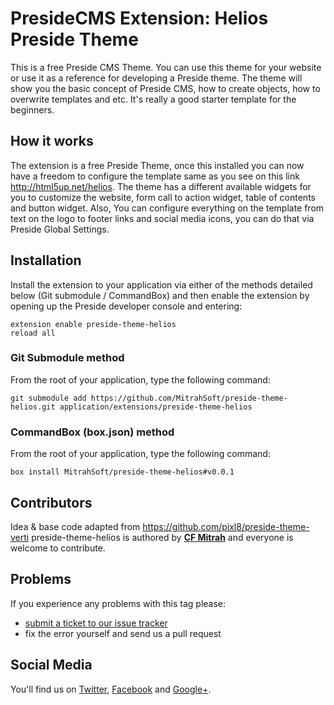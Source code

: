 # PresideCMS Extension: Helios Preside Theme

This is a free Preside CMS Theme. You can use this theme for your website or use it as a reference for developing a Preside theme. The theme will show you the basic concept of Preside CMS, how to create objects, how to overwrite templates and etc. It's really a good starter template for the beginners.

## How it works

The extension is a free Preside Theme, once this installed you can now have a freedom to configure the template same as you see on this link http://html5up.net/helios. The theme has a different available widgets for you to customize the website, form call to action widget, table of contents and button widget. Also, You can configure everything on the template from text on the logo to footer links and social media icons, you can do that via Preside Global Settings.

## Installation

Install the extension to your application via either of the methods detailed below (Git submodule / CommandBox) and then enable the extension by opening up the Preside developer console and entering:

    extension enable preside-theme-helios
    reload all

### Git Submodule method

From the root of your application, type the following command:

    git submodule add https://github.com/MitrahSoft/preside-theme-helios.git application/extensions/preside-theme-helios

### CommandBox (box.json) method

From the root of your application, type the following command:

    box install MitrahSoft/preside-theme-helios#v0.0.1


## **Contributors**

Idea & base code adapted from https://github.com/pixl8/preside-theme-verti
preside-theme-helios is authored by **[CF Mitrah](http://www.MitrahSoft.com/)** and everyone is welcome to contribute. 

## **Problems**

If you experience any problems with this tag please:

* [submit a ticket to our issue tracker](https://github.com/MitrahSoft/preside-theme-helios/issues)
* fix the error yourself and send us a pull request

## **Social Media**

You'll find us on [Twitter](https://twitter.com/MitrahSoft), [Facebook](http://www.facebook.com/MitrahSoft) and [Google+](https://plus.google.com/+MitrahsoftKovilpatti).